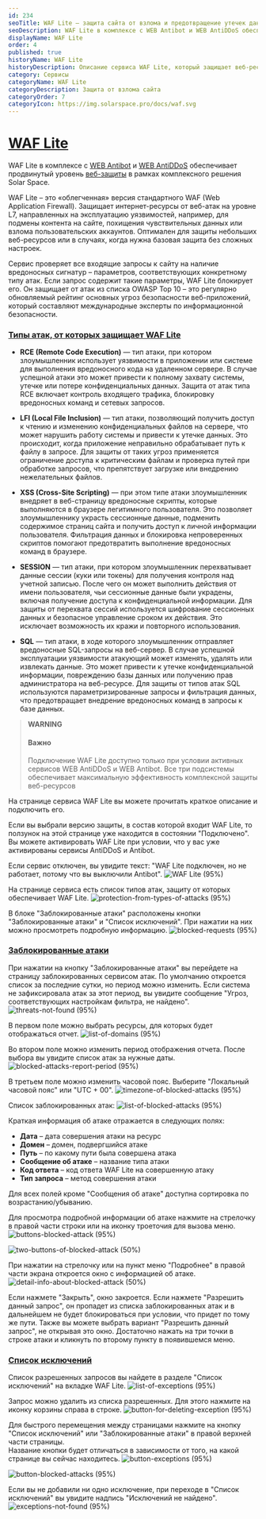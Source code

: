 ```yaml
---
id: 234
seoTitle: WAF Lite — защита сайта от взлома и предотвращение утечек данных
seoDescription: WAF Lite в комплексе с WEB Antibot и WEB AntiDDoS обеспечивает продвинутый уровень веб-защиты. Лёгкая версия стандартного WAF (Web Application Firewall) защищает от веб-атак на уровне L7, направленных на эксплуатацию уязвимостей
displayName: WAF Lite
order: 4
published: true
historyName: WAF Lite
historyDescription: Описание сервиса WAF Lite, который защищает веб-ресурсы от атак, направленных на эксплуатацию уязвимостей
category: Сервисы
categoryName: WAF Lite
categoryDescription: Защита от взлома сайта
categoryOrder: 7
categoryIcon: https://img.solarspace.pro/docs/waf.svg
---
```


# [WAF Lite](waf-lite)

WAF Lite в комплексе с [WEB Antibot]([216]) и [WEB AntiDDoS]([217]) обеспечивает продвинутый уровень [веб-защиты]([240]) в рамках комплексного решения Solar Space.  

WAF Lite – это «облегченная» версия стандартного WAF (Web Application Firewall). Защищает интернет-ресурсы от веб-атак на уровне L7, направленных на эксплуатацию уязвимостей, например, для подмены контента на сайте, похищения чувствительных данных или взлома пользовательских аккаунтов. Оптимален для защиты небольших веб-ресурсов или в случаях, когда нужна базовая защита без сложных настроек.  

Сервис проверяет все входящие запросы к сайту на наличие вредоносных сигнатур – параметров, соответствующих конкретному типу атак. Если запрос содержит такие параметры, WAF Lite блокирует его. Он защищает от атак из списка OWASP Top 10 – это регулярно обновляемый рейтинг основных угроз безопасности веб-приложений, который составляют международные эксперты по информационной безопасности.  

### [Типы атак, от которых защищает WAF Lite ](types-of-attacks-for-waf)

- **RCE (Remote Code Execution)** — тип атаки, при котором злоумышленник использует уязвимости в приложении или системе для выполнения вредоносного кода на удаленном сервере. В случае успешной атаки это может привести к полному захвату системы, утечке или потере конфиденциальных данных. Защита от атак типа RCE включает контроль входящего трафика, блокировку вредоносных команд и сетевых запросов.

- **LFI (Local File Inclusion)** — тип атаки, позволяющий получить доступ к чтению и изменению конфиденциальных файлов на сервере, что может нарушить работу системы и привести к утечке данных. Это происходит, когда приложение неправильно обрабатывает путь к файлу в запросе. Для защиты от таких угроз применяется ограничение доступа к критическим файлам и проверка путей при обработке запросов, что препятствует загрузке или внедрению нежелательных файлов.

- **XSS (Cross-Site Scripting)** — при этом типе атаки злоумышленник внедряет в веб-страницу вредоносные скрипты, которые выполняются в браузере легитимного пользователя. Это позволяет злоумышленнику украсть сессионные данные, подменить содержимое страниц сайта и получить доступ к личной информации пользователя. Фильтрация данных и блокировка непроверенных скриптов помогают предотвратить выполнение вредоносных команд в браузере.

- **SESSION** — тип атаки, при котором злоумышленник перехватывает данные сессии (куки или токены) для получения контроля над учетной записью. После чего он может выполнить действия от имени пользователя, чьи сессионные данные были украдены, включая получение доступа к конфиденциальной информации. Для защиты от перехвата сессий используется шифрование сессионных данных и безопасное управление сроком их действия. Это исключает возможность их кражи и повторного использования.

- **SQL** — тип атаки, в ходе которого злоумышленник отправляет вредоносные SQL-запросы на веб-сервер. В случае успешной эксплуатации уязвимости атакующий может изменять, удалять или извлекать данные. Это может привести к утечке конфиденциальной информации, повреждению базы данных или получению прав администратора на веб-ресурсе. Для защиты от типов атак SQL используются параметризированные запросы и фильтрация данных, что предотвращает внедрение вредоносных команд в запросы к базе данных.

> **WARNING**
> #### Важно
> Подключение WAF Lite доступно только при условии активных сервисов WEB AntiDDoS и WEB Antibot. Все три подсистемы обеспечивает максимальную эффективность комплексной защиты веб-ресурсов

На странице сервиса WAF Lite вы можете прочитать краткое описание и подключить его.  

Если вы выбрали версию защиты, в состав которой входит WAF Lite, то ползунок на этой странице уже находится в состоянии "Подключено".    
Вы можете активировать WAF Lite при условии, что у вас уже активированы сервисы AntiDDoS и Antibot.

Если сервис отключен, вы увидите текст: "WAF Lite подключен, но не работает, потому что вы выключили Antibot".
![WAF Lite (95%)](https://img.solarspace.pro/docs/field-waf.jpg "waf-lite")

На странице сервиса есть список типов атак, защиту от которых обеспечивает WAF Lite.
![protection-from-types-of-attacks (95%)](https://img.solarspace.pro/docs/protection-from-types-of-attacks-waf.jpg "Защита от типов атак")

В блоке "Заблокированные атаки" расположены кнопки "Заблокированные атаки" и "Список исключений". При нажатии на них можно просмотреть подробную информацию.
![blocked-requests (95%)](https://img.solarspace.pro/docs/blocked-attacks-waf.jpg "Заблокированные атаки")


### [Заблокированные атаки](blocked-attacks)

При нажатии на кнопку "Заблокированные атаки" вы перейдете на страницу заблокированных сервисом атак. По умолчанию откроется список за последние сутки, но период можно изменить. Если система не зафиксировала атак за этот период, вы увидите сообщение "Угроз, соответствующих настройкам фильтра, не найдено".
![threats-not-found (95%)](https://img.solarspace.pro/docs/threats-not-found-blocked-attacks.jpg "Угрозы не найдены")

В первом поле можно выбрать ресурсы, для которых будет отображаться отчет.
![list-of-domains (95%)](https://img.solarspace.pro/docs/all-domains-blocked-attacks.jpg "Список доменов")

Во втором поле можно изменить период отображения отчета. После выбора вы увидите список атак за нужные даты.
![blocked-attacks-report-period (95%)](https://img.solarspace.pro/docs/time-blocked-attacks.jpg "Период отчета о заблокированных атаках")

В третьем поле можно изменить часовой пояс. Выберите "Локальный часовой пояс" или "UTC + 00".
![timezone-of-blocked-attacks (95%)](https://img.solarspace.pro/docs/timezone-blocked-attacks.jpg "Выбор часового пояса")

Список заблокированных атак:
![list-of-blocked-attacks (95%)](https://img.solarspace.pro/docs/all-attacks-blocked-attacks.jpg "Список заблокированных атак")

Краткая информация об атаке отражается в следующих полях:
- **Дата** – дата совершения атаки на ресурс
- **Домен** – домен, подвергшийся атаке
- **Путь** – по какому пути была совершена атака
- **Сообщение об атаке** – название типа атаки
- **Код ответа** – код ответа WAF Lite на совершенную атаку
- **Тип запроса** – метод совершения атаки

Для всех полей кроме "Сообщения об атаке" доступна сортировка по возрастанию/убыванию.

Для просмотра подробной информации об атаке нажмите на стрелочку в правой части строки или на иконку троеточия для вызова меню.
![buttons-blocked-attack (95%)](https://img.solarspace.pro/docs/buttons-blocked-attacks.jpg "Кнопки в строке заблокированной атаки")

![two-buttons-of-blocked-attack (50%)](https://img.solarspace.pro/docs/description-buttons-blocked-attacks.jpg "Описание кнопок заимодействия с заблокированной атакой")

При нажатии на стрелочку или на пункт меню "Подробнее" в правой части экрана откроется окно с информацией об атаке.
![detail-info-about-blocked-attack (50%)](https://img.solarspace.pro/docs/attack-info-blocked-attacks.jpg "Подробная информация о заблокированной атаке")

Если нажмете "Закрыть", окно закроется. Если нажмете "Разрешить данный запрос", он пропадет из списка заблокированных атак и в дальнейшем не будет блокироваться при условии, что придет по тому же пути. Также вы можете выбрать вариант "Разрешить данный запрос", не открывая это окно. Достаточно нажать на три точки в строке атаки и кликнуть по второму пункту в появившемся меню.

### [Список исключений](list-of-exceptions)

Список разрешенных запросов вы найдете в разделе "Список исключений" на вкладке WAF Lite.
![list-of-exceptions (95%)](https://img.solarspace.pro/docs/list-of-exceptions.jpg "Список исключений")

Запрос можно удалить из списка разрешенных. Для этого нажмите на иконку корзины справа в строке.
![button-for-deleting-exception (95%)](https://img.solarspace.pro/docs/delete-exceptions.jpg "Удаление исключения")

Для быстрого перемещения между страницами нажмите на кнопку "Список исключений" или "Заблокированные атаки" в правой верхней части страницы.  
Название кнопки будет отличаться в зависимости от того, на какой странице вы сейчас находитесь.
![button-exceptions (95%)](https://img.solarspace.pro/docs/button-exceptions.jpg "Кнопка Список исключений")

![button-blocked-attacks (95%)](https://img.solarspace.pro/docs/button-attacks.jpg "Кнопка Заблокированные атаки")

Если вы не добавили ни одно исключение, при переходе в "Список исключений" вы увидите надпись "Исключений не найдено".
![exceptions-not-found (95%)](https://img.solarspace.pro/docs/not-found-exceptions.jpg "Исключений не найдено")